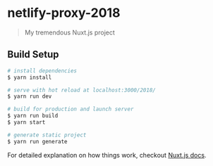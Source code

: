 # netlify-proxy-2018

> My tremendous Nuxt.js project

## Build Setup

``` bash
# install dependencies
$ yarn install

# serve with hot reload at localhost:3000/2018/
$ yarn run dev

# build for production and launch server
$ yarn run build
$ yarn start

# generate static project
$ yarn run generate
```

For detailed explanation on how things work, checkout [Nuxt.js docs](https://nuxtjs.org).
